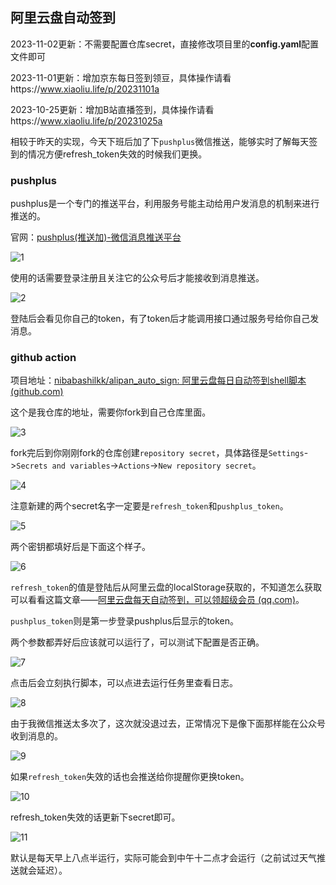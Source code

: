 ## 阿里云盘自动签到

2023-11-02更新：不需要配置仓库secret，直接修改项目里的**config.yaml**配置文件即可

2023-11-01更新：增加京东每日签到领豆，具体操作请看https://www.xiaoliu.life/p/20231101a

2023-10-25更新：增加B站直播签到，具体操作请看https://www.xiaoliu.life/p/20231025a


相较于昨天的实现，今天下班后加了下`pushplus`微信推送，能够实时了解每天签到的情况方便refresh_token失效的时候我们更换。

### pushplus

pushplus是一个专门的推送平台，利用服务号能主动给用户发消息的机制来进行推送的。

官网：[pushplus(推送加)-微信消息推送平台](https://www.pushplus.plus/)

![1](https://cdn.xiaoliu.life/tc/20231017a/1.webp)

使用的话需要登录注册且关注它的公众号后才能接收到消息推送。

![2](https://cdn.xiaoliu.life/tc/20231017a/2.webp)

登陆后会看见你自己的token，有了token后才能调用接口通过服务号给你自己发消息。

### github action

项目地址：[nibabashilkk/alipan_auto_sign: 阿里云盘每日自动签到shell脚本 (github.com)](https://github.com/nibabashilkk/alipan_auto_sign)

这个是我仓库的地址，需要你fork到自己仓库里面。

![3](https://cdn.xiaoliu.life/tc/20231017a/3.webp)

fork完后到你刚刚fork的仓库创建`repository secret`，具体路径是`Settings`->`Secrets and variables`->`Actions`->`New repository secret`。

![4](https://cdn.xiaoliu.life/tc/20231017a/4.webp)

注意新建的两个secret名字一定要是`refresh_token`和`pushplus_token`。

![5](https://cdn.xiaoliu.life/tc/20231017a/5.webp)

两个密钥都填好后是下面这个样子。

![6](https://cdn.xiaoliu.life/tc/20231017a/6.webp)

`refresh_token`的值是登陆后从阿里云盘的localStorage获取的，不知道怎么获取可以看看这篇文章——[阿里云盘每天自动签到，可以领超级会员 (qq.com)](https://mp.weixin.qq.com/s?__biz=Mzk0ODQwNzk1NA==&mid=2247489039&idx=1&sn=55c1d37978dfcb6f4f67cdaad0dc3b35&chksm=c3694df2f41ec4e43dd6a6a658ff9192b6014fad79d7bac25d32251efe6a443f50c1d7adb4a0&token=635348881&lang=zh_CN#rd)。

`pushplus_token`则是第一步登录pushplus后显示的token。

两个参数都弄好后应该就可以运行了，可以测试下配置是否正确。

![7](https://cdn.xiaoliu.life/tc/20231017a/7.webp)

点击后会立刻执行脚本，可以点进去运行任务里查看日志。

![8](https://cdn.xiaoliu.life/tc/20231017a/8.webp)

由于我微信推送太多次了，这次就没退过去，正常情况下是像下面那样能在公众号收到消息的。

![9](https://cdn.xiaoliu.life/tc/20231017a/9.webp)

如果`refresh_token`失效的话也会推送给你提醒你更换token。

![10](https://cdn.xiaoliu.life/tc/20231017a/10.webp)

refresh_token失效的话更新下secret即可。

![11](https://cdn.xiaoliu.life/tc/20231017a/11.webp)

默认是每天早上八点半运行，实际可能会到中午十二点才会运行（之前试过天气推送就会延迟）。
